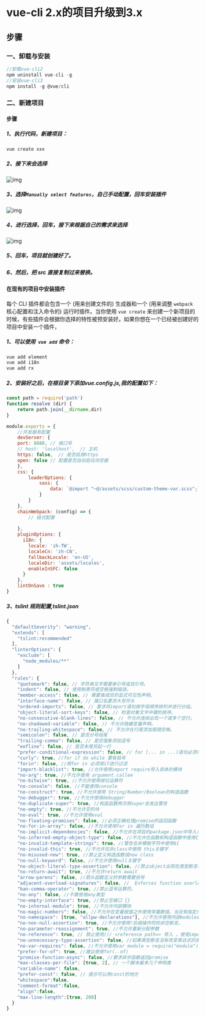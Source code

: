 # vue-cli 2.x的项目升级到3.x

## 步骤

### 一、卸载与安装

```javascript
//卸载vue-cli2
npm uninstall vue-cli -g
//安装vue-cli3
npm install -g @vue/cli
```

### 二、新建项目

#### 步骤

##### 1、执行代码，新建项目：

```javascript
vue create xxx
```

##### 2、接下来会选择

![img](https://upload-images.jianshu.io/upload_images/18030682-1910adbe16de168b.png?imageMogr2/auto-orient/strip|imageView2/2/w/453/format/webp)

##### 3、选择`Manually select features`，自己手动配置，回车安装插件

![img](https://upload-images.jianshu.io/upload_images/18030682-6157fb7f9614d32b.png?imageMogr2/auto-orient/strip|imageView2/2/w/484/format/webp)

##### 4、进行选择，回车，接下来根据自己的需求来选择

![img](https://upload-images.jianshu.io/upload_images/18030682-5918f4e40059dd85.png?imageMogr2/auto-orient/strip|imageView2/2/w/545/format/webp)

##### 5、回车，项目就创建好了。

##### 6、然后，把 src 直接复制过来替换。

#### 在现有的项目中安装插件

每个 CLI 插件都会包含一个 (用来创建文件的) 生成器和一个 (用来调整 `webpack` 核心配置和注入命令的) 运行时插件。当你使用 `vue create` 来创建一个新项目的时候，有些插件会根据你选择的特性被预安装好。如果你想在一个已经被创建好的项目中安装一个插件，

##### 1、可以使用` vue add` 命令：

```javascript
vue add element
vue add i18n
vue add rx
```

##### 2、安装好之后，在根目录下添加vue.config.js,我的配置如下：

```javascript
const path = require('path')
function resolve (dir) {
    return path.join(__dirname,dir)
}

module.exports = {
    //开发服务配置
    devServer: {
    port: 8888, // 端口号
    // host: 'localhost',  // 主机
    https: false,  // 是否启用https
    open: false // 配置是否自动启动浏览器
    },
    css: {
        loaderOptions: {
            sass: {
                data: `@import "~@/assets/scss/custom-theme-var.scss";`//添加全局sass文件
            }
        }
    },
    chainWebpack: (config) => {
        // 链式配置
       
    },
    pluginOptions: {
      i18n: {
        locale: 'zh-TW',
        localeCn: 'zh-CN',
        fallbackLocale: 'en-US',
        localeDir: 'assets/locales',
        enableInSFC: false
      }
    },
    lintOnSave : true
}
```

##### 3、tslint 规则配置,tslint.json

```javascript
{
  "defaultSeverity": "warning",
  "extends": [
    "tslint:recommended"
  ],
  "linterOptions": {
    "exclude": [
      "node_modules/**"
    ]
  },
  "rules": {
    "quotemark": false, // 字符串文字需要单引号或双引号。
    "indent": false, // 使用制表符或空格强制缩进。
    "member-access": false, // 需要类成员的显式可见性声明。
    "interface-name": false, // 接口名要求大写开头
    "ordered-imports": false, // 要求将import语句按字母顺序排列并进行分组。
    "object-literal-sort-keys": false, // 检查对象文字中键的排序。
    "no-consecutive-blank-lines": false, // 不允许连续出现一个或多个空行。
    "no-shadowed-variable": false, // 不允许隐藏变量声明。
    "no-trailing-whitespace": false, // 不允许在行尾添加尾随空格。
    "semicolon": false, // 是否分号结尾
    "trailing-comma": false, // 是否强象添加逗号
    "eofline": false, // 是否末尾另起一行
    "prefer-conditional-expression": false, // for (... in ...)语句必须用if语句过滤
    "curly": true, //for if do while 要有括号
    "forin": false, //用for in 必须用if进行过滤
    "import-blacklist": true, //允许使用import require导入具体的模块
    "no-arg": true, //不允许使用 argument.callee
    "no-bitwise": true, //不允许使用按位运算符
    "no-console": false, //不能使用console
    "no-construct": true, //不允许使用 String/Number/Boolean的构造函数
    "no-debugger": true, //不允许使用debugger
    "no-duplicate-super": true, //构造函数两次用super会发出警告
    "no-empty": true, //不允许空的块
    "no-eval": true, //不允许使用eval
    "no-floating-promises": false, //必须正确处理promise的返回函数
    "no-for-in-array": false, //不允许使用for in 遍历数组
    "no-implicit-dependencies": false, //不允许在项目的package.json中导入未列为依赖项的模块
    "no-inferred-empty-object-type": false, //不允许在函数和构造函数中使用{}的类型推断
    "no-invalid-template-strings": true, //警告在非模板字符中使用${
    "no-invalid-this": true, //不允许在非class中使用 this关键字
    "no-misused-new": true, //禁止定义构造函数或new class
    "no-null-keyword": false, //不允许使用null关键字
    "no-object-literal-type-assertion": false, //禁止object出现在类型断言表达式中
    "no-return-await": true, //不允许return await
    "arrow-parens": false, //箭头函数定义的参数需要括号
    "adjacent-overload-signatures": false, //  Enforces function overloads to be consecutive.
    "ban-comma-operator": true, //禁止逗号运算符。
    "no-any": false, //不需使用any类型
    "no-empty-interface": true, //禁止空接口 {}
    "no-internal-module": true, //不允许内部模块
    "no-magic-numbers": false, //不允许在变量赋值之外使用常量数值。当没有指定允许值列表时，默认允许-1,0和1
    "no-namespace": [true, "allpw-declarations"], //不允许使用内部modules和命名空间
    "no-non-null-assertion": true, //不允许使用!后缀操作符的非空断言。
    "no-parameter-reassignment": true, //不允许重新分配参数
    "no-reference": true, // 禁止使用/// <reference path=> 导入 ，使用import代替
    "no-unnecessary-type-assertion": false, //如果类型断言没有改变表达式的类型就发出警告
    "no-var-requires": false, //不允许使用var module = require("module"),用 import foo = require('foo')导入
    "prefer-for-of": true, //建议使用for(..of)
    "promise-function-async": false, //要求异步函数返回promise
    "max-classes-per-file": [true, 2], // 一个脚本最多几个申明类
    "variable-name": false,
    "prefer-const": false, // 提示可以用const的地方
    "whitespace":false,
    "comment-format":false,
    "align":false,
    "max-line-length":[true, 200]
  }
}
```
